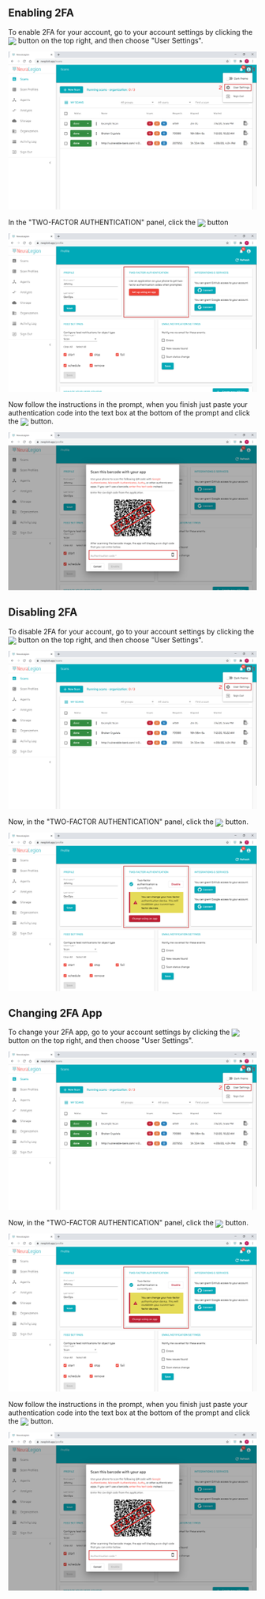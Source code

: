 ## Enabling 2FA

To enable 2FA for your account, go to your account settings by clicking the <img src="user-guide/personal-account-administration/media/user_button.png" width="2.5%" style="margin-bottom:-4px;"> button on the top right, and then choose "User Settings".

![Personal Account 2FA 01](media/personal-account-2fa-01.png ':size=100%')

In the "TWO-FACTOR AUTHENTICATION" panel, click the <img src="user-guide/personal-account-administration/media/set-up_button.png" width="10%" style="margin-bottom:-4px;"> button

![Personal Account 2FA 02](media/personal-account-2fa-02.png ':size=100%')

Now follow the instructions in the prompt, when you finish just paste your authentication code into the text box at the bottom of the prompt and click the <img src="user-guide/personal-account-administration/media/enable_button.png" width="6%" style="margin-bottom:-4px;"> button.

![Personal Account 2fa 03](media/personal-account-2fa-03.png ':size=100%')

## Disabling 2FA

To disable 2FA for your account, go to your account settings by clicking the <img src="user-guide/personal-account-administration/media/user_button.png" width="2.5%" style="margin-bottom:-4px;"> button on the top right, and then choose "User Settings".

![Personal Account 2FA 04](media/personal-account-2fa-01.png ':size=100%')

Now, in the "TWO-FACTOR AUTHENTICATION" panel, click the <img src="user-guide/personal-account-administration/media/disable_button.png" width="6%" style="margin-bottom:-5px;"> button.

![Personal Account 2FA 05](media/personal-account-2fa-04.png ':size=100%')

## Changing 2FA App

To change your 2FA app, go to your account settings by clicking the <img src="user-guide/personal-account-administration/media/user_button.png" width="2.5%" style="margin-bottom:-4px;"> button on the top right, and then choose "User Settings".

![Personal Account 2FA 06](media/personal-account-2fa-01.png ':size=100%')

Now, in the "TWO-FACTOR AUTHENTICATION" panel, click the <img src="user-guide/personal-account-administration/media/change_button.png" width="12.5%" style="margin-bottom:-5px;"> button.

![Personal Account 2FA 07](media/personal-account-2fa-04.png ':size=100%')

Now follow the instructions in the prompt, when you finish just paste your authentication code into the text box at the bottom of the prompt and click the <img src="user-guide/personal-account-administration/media/enable_button.png" width="6%" style="margin-bottom:-4px;"> button.

![Personal Account 2FA 08](media/personal-account-2fa-03.png ':size=100%')